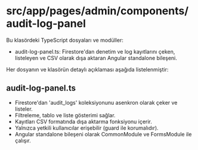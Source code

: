 # src/app/pages/admin/components/audit-log-panel

Bu klasördeki TypeScript dosyaları ve modüller:

- audit-log-panel.ts: Firestore'dan denetim ve log kayıtlarını çeken, listeleyen ve CSV olarak dışa aktaran Angular standalone bileşeni.

Her dosyanın ve klasörün detaylı açıklaması aşağıda listelenmiştir:

## audit-log-panel.ts
- Firestore'dan 'audit_logs' koleksiyonunu asenkron olarak çeker ve listeler.
- Filtreleme, tablo ve liste gösterimi sağlar.
- Kayıtları CSV formatında dışa aktarma fonksiyonu içerir.
- Yalnızca yetkili kullanıcılar erişebilir (guard ile korumalıdır).
- Angular standalone bileşeni olarak CommonModule ve FormsModule ile çalışır.
